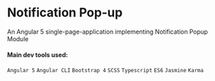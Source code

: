 # Notification Pop-up

An Angular 5 single-page-application implementing Notification Popup Module

#### Main dev tools used:
`Angular 5` `Angular CLI` `Bootstrap 4` `SCSS` `Typescript` `ES6` `Jasmine` `Karma`



